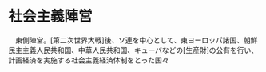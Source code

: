 # 社会主義陣営
　東側陣営。[第二次世界大戦]後、ソ連を中心として、東ヨーロッパ諸国、朝鮮民主主義人民共和国、中華人民共和国、キューバなどの[生産財]の公有を行い、計画経済を実施する社会主義経済体制をとった国々
